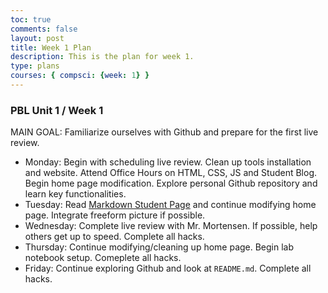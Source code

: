 ```yaml
---
toc: true
comments: false
layout: post
title: Week 1 Plan
description: This is the plan for week 1.
type: plans
courses: { compsci: {week: 1} }
---
```


### PBL Unit 1 / Week 1
MAIN GOAL: Familiarize ourselves with Github and prepare for the first live review.
- Monday: Begin with scheduling live review. Clean up tools installation and website. Attend Office Hours on HTML, CSS, JS and Student Blog. Begin home page modification. Explore personal Github repository and learn key functionalities.
- Tuesday: Read [Markdown Student Page](https://nighthawkcoders.github.io/teacher//c4.3/c5.0/2023/08/17/markdown-html_fragments.html) and continue modifying home page. Integrate freeform picture if possible.
- Wednesday: Complete live review with Mr. Mortensen. If possible, help others get up to speed. Complete all hacks.
- Thursday: Continue modifying/cleaning up home page. Begin lab notebook setup. Comeplete all hacks.
- Friday: Continue exploring Github and look at `README.md`. Complete all hacks.